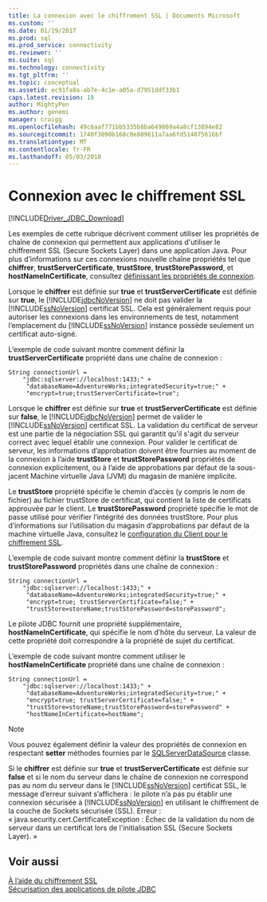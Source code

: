 ```yaml
---
title: La connexion avec le chiffrement SSL | Documents Microsoft
ms.custom: ''
ms.date: 01/19/2017
ms.prod: sql
ms.prod_service: connectivity
ms.reviewer: ''
ms.suite: sql
ms.technology: connectivity
ms.tgt_pltfrm: ''
ms.topic: conceptual
ms.assetid: ec91fa8a-ab7e-4c1e-a05a-d7951ddf33b1
caps.latest.revision: 18
author: MightyPen
ms.author: genemi
manager: craigg
ms.openlocfilehash: 49c6aaf771bb5335b8ba649869a4a8cf13894e82
ms.sourcegitcommit: 1740f3090b168c0e809611a7aa6fd514075616bf
ms.translationtype: MT
ms.contentlocale: fr-FR
ms.lasthandoff: 05/03/2018
---
```

# <a name="connecting-with-ssl-encryption"></a>Connexion avec le chiffrement SSL
[!INCLUDE[Driver_JDBC_Download](../../includes/driver_jdbc_download.md)]

  Les exemples de cette rubrique décrivent comment utiliser les propriétés de chaîne de connexion qui permettent aux applications d'utiliser le chiffrement SSL (Secure Sockets Layer) dans une application Java. Pour plus d’informations sur ces connexions nouvelle chaîne propriétés tel que **chiffrer**, **trustServerCertificate**, **trustStore**,  **trustStorePassword**, et **hostNameInCertificate**, consultez [définissant les propriétés de connexion](../../connect/jdbc/setting-the-connection-properties.md).  
  
 Lorsque le **chiffrer** est définie sur **true** et **trustServerCertificate** est définie sur **true**, le [!INCLUDE[jdbcNoVersion](../../includes/jdbcnoversion_md.md)] ne doit pas valider la [!INCLUDE[ssNoVersion](../../includes/ssnoversion_md.md)] certificat SSL. Cela est généralement requis pour autoriser les connexions dans les environnements de test, notamment l’emplacement du [!INCLUDE[ssNoVersion](../../includes/ssnoversion_md.md)] instance possède seulement un certificat auto-signé.  
  
 L’exemple de code suivant montre comment définir la **trustServerCertificate** propriété dans une chaîne de connexion :  
  
```  
String connectionUrl =   
    "jdbc:sqlserver://localhost:1433;" +  
     "databaseName=AdventureWorks;integratedSecurity=true;" +  
     "encrypt=true;trustServerCertificate=true";  
```  
  
 Lorsque le **chiffrer** est définie sur **true** et **trustServerCertificate** est définie sur **false**, le [!INCLUDE[jdbcNoVersion](../../includes/jdbcnoversion_md.md)] permet de valider le [!INCLUDE[ssNoVersion](../../includes/ssnoversion_md.md)] certificat SSL. La validation du certificat de serveur est une partie de la négociation SSL qui garantit qu'il s'agit du serveur correct avec lequel établir une connexion. Pour valider le certificat de serveur, les informations d’approbation doivent être fournies au moment de la connexion à l’aide **trustStore** et **trustStorePassword** propriétés de connexion explicitement, ou à l’aide de approbations par défaut de la sous-jacent Machine virtuelle Java (JVM) du magasin de manière implicite.  
  
 Le **trustStore** propriété spécifie le chemin d’accès (y compris le nom de fichier) au fichier trustStore de certificat, qui contient la liste de certificats approuvée par le client. Le **trustStorePassword** propriété spécifie le mot de passe utilisé pour vérifier l’intégrité des données trustStore. Pour plus d’informations sur l’utilisation du magasin d’approbations par défaut de la machine virtuelle Java, consultez le [configuration du Client pour le chiffrement SSL](../../connect/jdbc/configuring-the-client-for-ssl-encryption.md).  
  
 L’exemple de code suivant montre comment définir la **trustStore** et **trustStorePassword** propriétés dans une chaîne de connexion :  
  
```  
String connectionUrl =   
    "jdbc:sqlserver://localhost:1433;" +  
     "databaseName=AdventureWorks;integratedSecurity=true;" +  
     "encrypt=true; trustServerCertificate=false;" +  
     "trustStore=storeName;trustStorePassword=storePassword";  
```  
  
 Le pilote JDBC fournit une propriété supplémentaire, **hostNameInCertificate**, qui spécifie le nom d’hôte du serveur. La valeur de cette propriété doit correspondre à la propriété de sujet du certificat.  
  
 L’exemple de code suivant montre comment utiliser le **hostNameInCertificate** propriété dans une chaîne de connexion :  
  
```  
String connectionUrl =   
    "jdbc:sqlserver://localhost:1433;" +  
     "databaseName=AdventureWorks;integratedSecurity=true;" +  
     "encrypt=true; trustServerCertificate=false;" +  
     "trustStore=storeName;trustStorePassword=storePassword" +  
     "hostNameInCertificate=hostName";  
```  
  
> [!NOTE]  
>  Vous pouvez également définir la valeur des propriétés de connexion en respectant **setter** méthodes fournies par le [SQLServerDataSource](../../connect/jdbc/reference/sqlserverdatasource-class.md) classe.  
  
 Si le **chiffrer** est définie sur **true** et **trustServerCertificate** est définie sur **false** et si le nom du serveur dans le chaîne de connexion ne correspond pas au nom du serveur dans le [!INCLUDE[ssNoVersion](../../includes/ssnoversion_md.md)] certificat SSL, le message d’erreur suivant s’affichera : le pilote n’a pas pu établir une connexion sécurisée à [!INCLUDE[ssNoVersion](../../includes/ssnoversion_md.md)] en utilisant le chiffrement de la couche de Sockets sécurisée (SSL). Erreur : « java.security.cert.CertificateException : Échec de la validation du nom de serveur dans un certificat lors de l'initialisation SSL (Secure Sockets Layer). »  
  
## <a name="see-also"></a>Voir aussi  
 [À l’aide du chiffrement SSL](../../connect/jdbc/using-ssl-encryption.md)   
 [Sécurisation des applications de pilote JDBC](../../connect/jdbc/securing-jdbc-driver-applications.md)  
  
  
